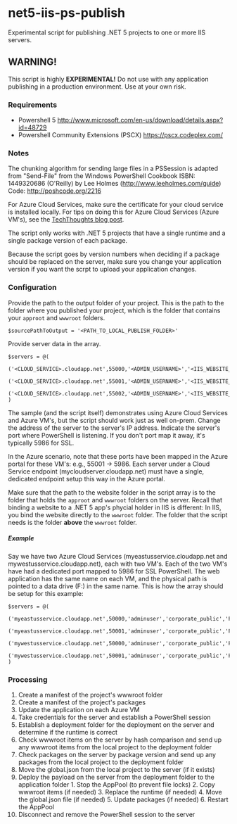 # net5-iis-ps-publish
Experimental script for publishing .NET 5 projects to one or more IIS servers.
## WARNING!
This script is highly **EXPERIMENTAL!** Do not use with any application publishing in a production environment. Use at your own risk.
### Requirements
- Powershell 5 http://www.microsoft.com/en-us/download/details.aspx?id=48729
- Powershell Community Extensions (PSCX) https://pscx.codeplex.com/

### Notes
The chunking algorithm for sending large files in a PSSession is adapted from "Send-File" from the Windows PowerShell Cookbook ISBN: 1449320686 (O'Reilly) by Lee Holmes (http://www.leeholmes.com/guide) Code: http://poshcode.org/2216

For Azure Cloud Services, make sure the certificate for your cloud service is installed locally. For tips on doing this for Azure Cloud Services (Azure VM's), see the [TechThoughts blog post](http://techthoughts.info/remote-powershell-to-azure-vm-automating-certificate-configuration/).

The script only works with .NET 5 projects that have a single runtime and a single package version of each package.

Because the script goes by version numbers when deciding if a package should be replaced on the server, make sure you change your application version if you want the scrpt to upload your application changes.
### Configuration
Provide the path to the output folder of your project. This is the path to the folder where you published your project, which is the folder that contains your `approot` and `wwwroot` folders.
```
$sourcePathToOutput = '<PATH_TO_LOCAL_PUBLISH_FOLDER>'
```
Provide server data in the array.
```
$servers = @(
    ('<CLOUD_SERVICE>.cloudapp.net',55000,'<ADMIN_USERNAME>','<IIS_WEBSITE_NAME>','<PATH_TO_WEBSITE_FOLDER>'),
    ('<CLOUD_SERVICE>.cloudapp.net',55001,'<ADMIN_USERNAME>','<IIS_WEBSITE_NAME>','<PATH_TO_WEBSITE_FOLDER>'),
    ('<CLOUD_SERVICE>.cloudapp.net',55002,'<ADMIN_USERNAME>','<IIS_WEBSITE_NAME>','<PATH_TO_WEBSITE_FOLDER>')
)
```
The sample (and the script itself) demonstrates using Azure Cloud Services and Azure VM's, but the script should work just as well on-prem. Change the address of the server to the server's IP address. Indicate the server's port where PowerShell is listening. If you don't port map it away, it's typically 5986 for SSL.

In the Azure scenario, note that these ports have been mapped in the Azure portal for these VM's: e.g., 55001 -> 5986. Each server under a Cloud Service endpoint (mycloudserver.cloudapp.net) must have a single, dedicated endpoint setup this way in the Azure portal.

Make sure that the path to the website folder in the script array is to the folder that holds the `approot` and `wwwroot` folders on the server. Recall that binding a website to a .NET 5 app's phycial holder in IIS is different: In IIS, you bind the website directly to the `wwwroot` folder. The folder that the script needs is the folder **above** the `wwwroot` folder.

##### Example
Say we have two Azure Cloud Services (myeastusservice.cloudapp.net and mywestusservice.cloudapp.net), each with two VM's. Each of the two VM's have had a dedicated port mapped to 5986 for SSL PowerShell. The web application has the same name on each VM, and the physical path is pointed to a data drive (F:) in the same name. This is how the array should be setup for this example:
```
$servers = @(
    ('myeastusservice.cloudapp.net',50000,'adminuser','corporate_public','F:\corporate_public'),
    ('myeastusservice.cloudapp.net',50001,'adminuser','corporate_public','F:\corporate_public'),
    ('mywestusservice.cloudapp.net',50000,'adminuser','corporate_public','F:\corporate_public'),
    ('mywestusservice.cloudapp.net',50001,'adminuser','corporate_public','F:\corporate_public')
)
```
### Processing
1. Create a manifest of the project's wwwroot folder
2. Create a manifest of the project's packages
3. Update the application on each Azure VM
  1. Take credentials for the server and establish a PowerShell session
  2. Establish a deployment folder for the deployment on the server and determine if the runtime is correct
  3. Check wwwroot items on the server by hash comparison and send up any wwwroot items from the local project to the deployment folder
  4. Check packages on the server by package version and send up any packages from the local project to the deployment folder
  5. Move the global.json from the local project to the server (if it exists)
  6. Deploy the payload on the server from the deployment folder to the application folder
    1. Stop the AppPool (to prevent file locks)
    2. Copy wwwroot items (if needed)
    3. Replace the runtime (if needed)
    4. Move the global.json file (if needed)
    5. Update packages (if needed)
    6. Restart the AppPool
  7. Disconnect and remove the PowerShell session to the server